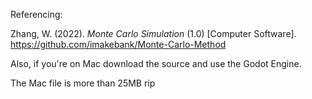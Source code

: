 Referencing:

Zhang, W. (2022). *Monte Carlo Simulation* (1.0) [Computer Software]. https://github.com/imakebank/Monte-Carlo-Method

Also, if you're on Mac download the source and use the Godot Engine.

The Mac file is more than 25MB rip
